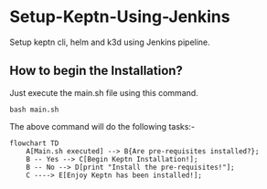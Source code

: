 # Setup-Keptn-Using-Jenkins
Setup keptn cli, helm and k3d using Jenkins pipeline.

## How to begin the Installation?
Just execute the main.sh file using this command.
```
bash main.sh
```

The above command will do the following tasks:-
```mermaid
flowchart TD
    A[Main.sh executed] --> B{Are pre-requisites installed?};
    B -- Yes --> C[Begin Keptn Installation!];
    B -- No --> D[print "Install the pre-requisites!"];
    C ----> E[Enjoy Keptn has been installed!];
```